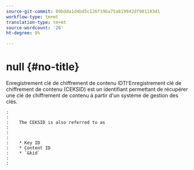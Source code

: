 ```yaml
---
source-git-commit: 89bdda1d4bd5c126f19ba75a819942df901183d1
workflow-type: tm+mt
translation-type: tm+mt
source-wordcount: '26'
ht-degree: 0%

---
```



# null {#no-title}

Enregistrement clé de chiffrement de contenu IDTl&#39;Enregistrement clé de chiffrement de contenu (CEKSID) est un identifiant permettant de récupérer une clé de chiffrement de contenu à partir d&#39;un système de gestion des clés.

```
:    
:    
:    The CEKSID is also referred to as
:    
:    
:    
:    * Key ID
:    * Content ID
:    * `&kid`
:    
:    
```
